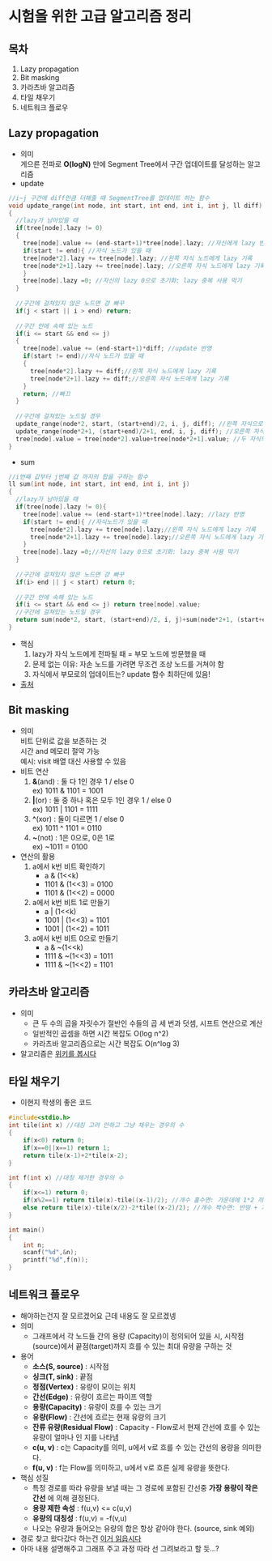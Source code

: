 # 시험을 위한 고급 알고리즘 정리

## 목차
 1. Lazy propagation
 2. Bit masking
 3. 카라츠바 알고리즘
 4. 타일 채우기
 5. 네트워크 플로우

## Lazy propagation 
- 의미<br>게으른 전파로 **O(logN)** 만에 Segment Tree에서 구간 업데이트를 달성하는 알고리즘
- update 
```cpp
//i~j 구간에 diff만큼 더해줄 때 SegmentTree를 업데이트 하는 함수
void update_range(int node, int start, int end, int i, int j, ll diff)
{
  //lazy가 남아있을 때
  if(tree[node].lazy != 0)
  {
    tree[node].value += (end-start+1)*tree[node].lazy; //자신에게 lazy 반영 
    if(start != end){ //자식 노드가 있을 때
    tree[node*2].lazy += tree[node].lazy; //왼쪽 자식 노드에게 lazy 기록
    tree[node*2+1].lazy += tree[node].lazy; //오른쪽 자식 노드에게 lazy 기록
    }
    tree[node].lazy =0; //자신의 lazy 0으로 초기화: lazy 중복 사용 막기
  }
  
  //구간에 걸쳐있지 않은 노드면 걍 빠꾸
  if(j < start || i > end) return;
  
  //구간 안에 속해 있는 노드
  if(i <= start && end <= j)
  {
    tree[node].value += (end-start+1)*diff; //update 반영
    if(start != end)//자식 노드가 있을 때
    {
      tree[node*2].lazy += diff;//왼쪽 자식 노드에게 lazy 기록
      tree[node*2+1].lazy += diff;//오른쪽 자식 노드에게 lazy 기록
    }
    return; //빠끄
  }
  
  //구간에 걸쳐있는 노드일 경우
  update_range(node*2, start, (start+end)/2, i, j, diff); //왼쪽 자식으로 가기
  update_range(node*2+1, (start+end)/2+1, end, i, j, diff); //오른쪽 자식으로 가기
  tree[node].value = tree[node*2].value+tree[node*2+1].value; //두 자식의 합으로 자신의 값 업데이트(lazy가 아래로만 전파되도 되는 이유)
}
```
- sum
```cpp
//i번째 값부터 j번째 값 까지의 합을 구하는 함수
ll sum(int node, int start, int end, int i, int j)
{
  //lazy가 남아있을 때
  if(tree[node].lazy != 0){
    tree[node].value += (end-start+1)*tree[node].lazy; //lazy 반영 
    if(start != end){ //자식노드가 있을 때 
      tree[node*2].lazy += tree[node].lazy;//왼쪽 자식 노드에게 lazy 기록
      tree[node*2+1].lazy += tree[node].lazy;//오른쪽 자식 노드에게 lazy 기록
    }
    tree[node].lazy =0;//자신의 lazy 0으로 초기화: lazy 중복 사용 막기
  }
  
  //구간에 걸쳐있지 않은 노드면 걍 빠꾸
  if(i> end || j < start) return 0;
  
  //구간 안에 속해 있는 노드
  if(i <= start && end <= j) return tree[node].value;
  //구간에 걸쳐있는 노드일 경우
  return sum(node*2, start, (start+end)/2, i, j)+sum(node*2+1, (start+end)/2+1, end, i, j);//양쪽 자식으로 가기
}
```
- 핵심
   1. lazy가 자식 노드에게 전파될 때 = 부모 노드에 방문했을 때
   2. 문제 없는 이유: 자손 노드를 가려면 무조건 조상 노드를 거쳐야 함
   3. 자식에서 부모로의 업데이트는? update 함수 최하단에 있음!
- [출처](https://bowbowbow.tistory.com/4)

## Bit masking
- 의미<br>비트 단위로 값을 보존하는 것<br>시간 and 메모리 절약 가능<br>예시: visit 배열 대신 사용할 수 있음
- 비트 연산
   1. **&**(and) : 둘 다 1인 경우 1 / else 0<br> ex) 1011 & 1101 = 1001
   2. **|**(or) : 둘 중 하나 혹은 모두 1인 경우 1 / else 0<br> ex) 1011 | 1101 = 1111
   3. **^**(xor) : 둘이 다르면 1 / else 0<br> ex) 1011 ^ 1101 = 0110
   4. **~**(not) : 1은 0으로, 0은 1로<br> ex) ~1011 = 0100 
- 연산의 활용
   1. a에서 k번 비트 확인하기
      - a & (1<<k)
      - 1101 & (1<<3) = 0100
      - 1101 & (1<<2) = 0000
   2. a에서 k번 비트 1로 만들기
      - a | (1<<k)
      - 1001 | (1<<3) = 1101
      - 1001 | (1<<2) = 1011
   3. a에서 k번 비트 0으로 만들기
      - a & ~(1<<k)
      - 1111 & ~(1<<3) = 1011
      - 1111 & ~(1<<2) = 1101
      
## 카라츠바 알고리즘
- 의미
   + 큰 두 수의 곱을 자릿수가 절반인 수들의 곱 세 번과 덧셈, 시프트 연산으로 계산
   + 일반적인 곱셈을 하면 시간 복잡도 O(log n^2)
   + 카라츠바 알고리즘으로는 시간 복잡도 O(n^log 3)
- 알고리즘은
   [위키를 봅시다](https://ko.wikipedia.org/wiki/카라추바_알고리즘)

## 타일 채우기
- 이현지 학생의 좋은 코드
```cpp
#include<stdio.h>
int tile(int x) //대칭 고려 안하고 그냥 채우는 경우의 수 
{
    if(x<0) return 0;
    if(x==0||x==1) return 1;
    return tile(x-1)+2*tile(x-2);
}

int f(int x) //대칭 제거한 경우의 수
{
    if(x<=1) return 0;
    if(x%2==1) return tile(x)-tile((x-1)/2); //개수 홀수면: 가운데에 1*2 끼우기
    else return tile(x)-tile(x/2)-2*tile((x-2)/2); //개수 짝수면: 반띵 + 가운데에 2*1 둘 또는 2*2 끼우기
}

int main()
{
    int n;
    scanf("%d",&n);
    printf("%d",f(n));
}
```

## 네트워크 플로우
- 해야하는건지 잘 모르겠어요 근데 내용도 잘 모르겠넹
- 의미
   + 그래프에서 각 노드들 간의 용량 (Capacity)이 정의되어 있을 시, 시작점(source)에서 끝점(target)까지 흐를 수 있는 최대 유량을 구하는 것
- 용어
   + **소스(S, source)** : 시작점
   + **싱크(T, sink)** : 끝점
   + **정점(Vertex)** : 유량이 모이는 위치
   + **간선(Edge)** : 유량이 흐르는 파이프 역할
   + **용량(Capacity)** : 유량이 흐를 수 있는 크기
   + **유량(Flow)** : 간선에 흐르는 현재 유량의 크기
   + **잔류 유량(Residual Flow)** : Capacity - Flow로서 현재 간선에 흐를 수 있는 유량이 얼마나 인 지를 나타냄
   + **c(u, v)** : c는 Capacity를 의미, u에서 v로 흐를 수 있는 간선의 용량을 의미한다.
   + **f(u, v)** : f는 Flow를 의미하고, u에서 v로 흐른 실제 유량을 뜻한다.
- 핵심 성질
   + 특정 경로를 따라 유량을 보낼 때는 그 경로에 포함된 간선중 **가장 용량이 작은 간선** 에 의해 결정된다.
   + **용량 제한 속성** : f(u,v) <= c(u,v)
   + **유량의 대칭성** : f(u,v) = -f(v,u)
   + 나오는 유량과 들어오는 유량의 합은 항상 같아야 한다. (source, sink 예외)
- 경로 찾고 왔다갔다 하는건 [이거 읽읍시다](https://engkimbs.tistory.com/353)
- 아마 내용 설명해주고 그래프 주고 과정 따라 선 그려보라고 할 듯...?
